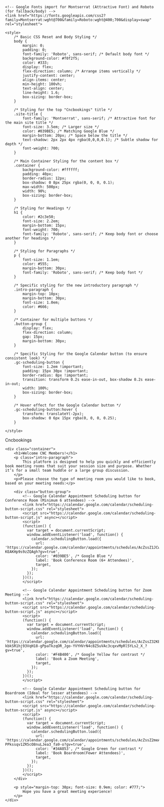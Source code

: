 <html lang="en">
<head>
    <meta charset="UTF-8">
    <meta name="viewport" content="width=device-width, initial-scale=1.0">
    <title>CNC Conference Room - Book a Slot</title>
    <!-- Optional: Add your own favicon file if you have one.
         Replace 'favicon.ico' with the actual path to your icon file. -->
    <link rel="icon" href="favicon.ico" type="image/x-icon">

    <!-- Google Fonts import for Montserrat (Attractive Font) and Roboto (for fallback/body) -->
    <link href="https://fonts.googleapis.com/css2?family=Montserrat:wght@700&family=Roboto:wght@400;700&display=swap" rel="stylesheet">

    <style>
        /* Basic CSS Reset and Body Styling */
        body {
            margin: 0;
            padding: 0;
            font-family: 'Roboto', sans-serif; /* Default body font */
            background-color: #f0f2f5;
            color: #333;
            display: flex;
            flex-direction: column; /* Arrange items vertically */
            justify-content: center;
            align-items: center;
            min-height: 100vh;
            text-align: center;
            line-height: 1.6;
            box-sizing: border-box;
        }

        /* Styling for the top "Cncbookings" title */
        .site-title {
            font-family: 'Montserrat', sans-serif; /* Attractive font for the main site title */
            font-size: 3.5em; /* Larger size */
            color: #039BE5; /* Matching Google Blue */
            margin-bottom: 20px; /* Space below the title */
            text-shadow: 2px 2px 4px rgba(0,0,0,0.1); /* Subtle shadow for depth */
            font-weight: 700;
        }

        /* Main Container Styling for the content box */
        .container {
            background-color: #ffffff;
            padding: 40px;
            border-radius: 12px;
            box-shadow: 0 8px 25px rgba(0, 0, 0, 0.1);
            max-width: 500px;
            width: 90%;
            box-sizing: border-box;
        }

        /* Styling for Headings */
        h1 {
            color: #2c3e50;
            font-size: 2.2em;
            margin-bottom: 15px;
            font-weight: 700;
            font-family: 'Roboto', sans-serif; /* Keep body font or choose another for headings */
        }

        /* Styling for Paragraphs */
        p {
            font-size: 1.1em;
            color: #555;
            margin-bottom: 30px;
            font-family: 'Roboto', sans-serif; /* Keep body font */
        }

        /* Specific styling for the new introductory paragraph */
        .intro-paragraph {
            margin-top: 10px;
            margin-bottom: 30px;
            font-size: 1.0em;
            color: #666;
        }

        /* Container for multiple buttons */
        .button-group {
            display: flex;
            flex-direction: column;
            gap: 15px;
            margin-bottom: 30px;
        }

        /* Specific Styling for the Google Calendar button (to ensure consistent look) */
        .gc-scheduling-button {
            font-size: 1.2em !important;
            padding: 15px 30px !important;
            border-radius: 8px !important;
            transition: transform 0.2s ease-in-out, box-shadow 0.2s ease-in-out;
            width: 100%;
            box-sizing: border-box;
        }

        /* Hover effect for the Google Calendar button */
        .gc-scheduling-button:hover {
            transform: translateY(-2px);
            box-shadow: 0 6px 15px rgba(0, 0, 0, 0.25);
        }

    </style>
</head>
<body>
    <!-- New div for the main site title "Cncbookings" -->
    <div class="site-title">
        Cncbookings
    </div>

    <div class="container">
        <h1>Welcome CNC Members!</h1>
        <p class="intro-paragraph">
            This platform is designed to help you quickly and efficiently book meeting rooms that suit your session size and purpose. Whether it’s for a small team huddle or a large group discussion.
        </p>
        <p>Please choose the type of meeting room you would like to book, based on your meeting needs:</p>

        <div class="button-group">
            <!-- Google Calendar Appointment Scheduling button for Conference Room (Minimum 6 attendees) -->
            <link href="https://calendar.google.com/calendar/scheduling-button-script.css" rel="stylesheet">
            <script src="https://calendar.google.com/calendar/scheduling-button-script.js" async></script>
            <script>
            (function() {
              var target = document.currentScript;
              window.addEventListener('load', function() {
                calendar.schedulingButton.load({
                  url: 'https://calendar.google.com/calendar/appointments/schedules/AcZssZ1JCwJNC4c8tLtVT68LxD5BhvuKwTMHkZkgOoHC8Fw4funbfoii6MNLre8V-KEAKHp9s9zZQAgh?gv=true',
                  color: '#039BE5', /* Google Blue */
                  label: 'Book Conference Room (6+ Attendees)',
                  target,
                });
              });
            })();
            </script>

            <!-- Google Calendar Appointment Scheduling button for Zoom Meeting -->
            <link href="https://calendar.google.com/calendar/scheduling-button-script.css" rel="stylesheet">
            <script src="https://calendar.google.com/calendar/scheduling-button-script.js" async></script>
            <script>
            (function() {
              var target = document.currentScript;
              window.addEventListener('load', function() {
                calendar.schedulingButton.load({
                  url: 'https://calendar.google.com/calendar/appointments/schedules/AcZssZ32KEM4_0v-kbkSR1hj93VqH18-gPpaTkzqOR_Jgo-YVYHVrN4c8Z5uVAc3cqxvMpRl5YLs2_X_?gv=true',
                  color: '#F4B400', /* Google Yellow for contrast */
                  label: 'Book a Zoom Meeting',
                  target,
                });
              });
            })();
            </script>

            <!-- Google Calendar Appointment Scheduling button for Boardroom (Ideal for lesser attendees) -->
            <link href="https://calendar.google.com/calendar/scheduling-button-script.css" rel="stylesheet">
            <script src="https://calendar.google.com/calendar/scheduling-button-script.js" async></script>
            <script>
            (function() {
              var target = document.currentScript;
              window.addEventListener('load', function() {
                calendar.schedulingButton.load({
                  url: 'https://calendar.google.com/calendar/appointments/schedules/AcZssZ2meAb8q3yZwCVgedCVWfH8_IreX8mhqpmunWNUW4r6kIio-PPkssqv1ZR5cO8nuLJea3_fa9-o?gv=true',
                  color: '#34A853', /* Google Green for contrast */
                  label: 'Book Boardroom(Fewer Attendees)',
                  target,
                });
              });
            })();
            </script>
        </div>

        <p style="margin-top: 30px; font-size: 0.9em; color: #777;">
            Hope you have a great meeting experience!
        </p>
    </div>

</body>
</html>
